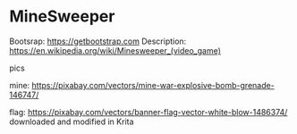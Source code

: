 # MineSweeper

Bootsrap: https://getbootstrap.com
Description: https://en.wikipedia.org/wiki/Minesweeper_(video_game)

pics

mine: https://pixabay.com/vectors/mine-war-explosive-bomb-grenade-146747/

flag: https://pixabay.com/vectors/banner-flag-vector-white-blow-1486374/
downloaded and modified in Krita
